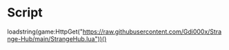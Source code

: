 # Script
loadstring(game:HttpGet("https://raw.githubusercontent.com/Gdi000x/Strange-Hub/main/StrangeHub.lua"))()
